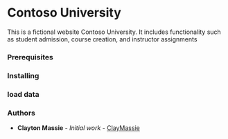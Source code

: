 # Contoso University

This is a fictional website Contoso University. It includes functionality such as student admission, course creation, and instructor assignments

### Prerequisites


### Installing


### load data


### Authors
* **Clayton Massie** - *Initial work* - [ClayMassie ](https://github.com/clmassie1)

